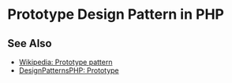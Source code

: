 # Prototype Design Pattern in PHP

## See Also

* [Wikipedia: Prototype pattern](https://en.wikipedia.org/wiki/The_Observer)
* [DesignPatternsPHP: Prototype](http://designpatternsphp.readthedocs.io/en/latest/Creational/Prototype/README.html)
